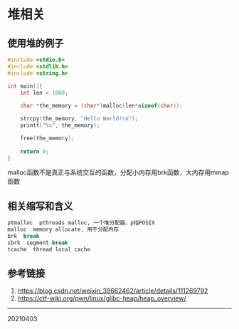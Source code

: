 # 堆相关


## 使用堆的例子
```c
#include <stdio.h>
#include <stdlib.h>
#include <string.h>

int main(){
    int len = 1000;
    
    char *the_memory = (char*)malloc(len*sizeof(char));

    strcpy(the_memory, "Hello World!\n");
    printf("%s", the_memory);

    free(the_memory);
    
    return 0;
}
```

malloc函数不是真正与系统交互的函数，分配小内存用brk函数，大内存用mmap函数  


## 相关缩写和含义
```r
ptmalloc  pthreads malloc, 一个堆分配器，p指POSIX
malloc  memory allocate, 用于分配内存
brk  break
sbrk  segment break
tcache  thread local cache
```


## 参考链接
1. https://blog.csdn.net/weixin_39662462/article/details/111269792
2. https://ctf-wiki.org/pwn/linux/glibc-heap/heap_overview/


---
20210403  
